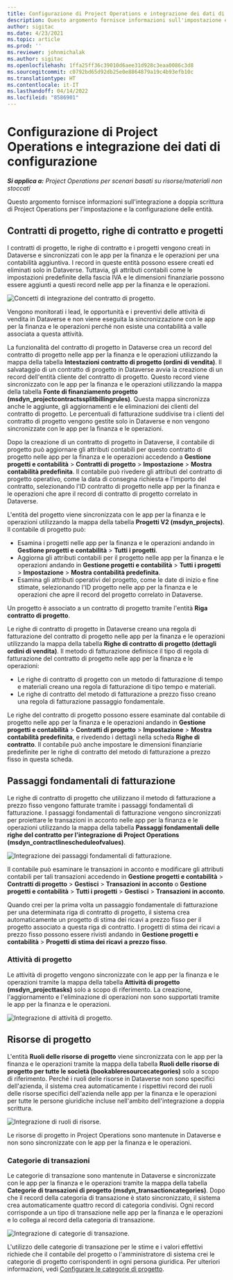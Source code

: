 ```yaml
---
title: Configurazione di Project Operations e integrazione dei dati di configurazione
description: Questo argomento fornisce informazioni sull'impostazione e la configurazione delle mappe a doppia scrittura di Project Operations.
author: sigitac
ms.date: 4/23/2021
ms.topic: article
ms.prod: ''
ms.reviewer: johnmichalak
ms.author: sigitac
ms.openlocfilehash: 1ffa25ff36c39010d6aee31d928c3eaa0086c3d8
ms.sourcegitcommit: c0792bd65d92db25e0e8864879a19c4b93efb10c
ms.translationtype: HT
ms.contentlocale: it-IT
ms.lasthandoff: 04/14/2022
ms.locfileid: "8586901"
---
```

# <a name="project-operations-setup-and-configuration-data-integration"></a>Configurazione di Project Operations e integrazione dei dati di configurazione

_**Si applica a:** Project Operations per scenari basati su risorse/materiali non stoccati_

Questo argomento fornisce informazioni sull'integrazione a doppia scrittura di Project Operations per l'impostazione e la configurazione delle entità.

## <a name="project-contracts-contract-lines-and-projects"></a>Contratti di progetto, righe di contratto e progetti

I contratti di progetto, le righe di contratto e i progetti vengono creati in Dataverse e sincronizzati con le app per la finanza e le operazioni per una contabilità aggiuntiva. I record in queste entità possono essere creati ed eliminati solo in Dataverse. Tuttavia, gli attributi contabili come le impostazioni predefinite della fascia IVA e le dimensioni finanziarie possono essere aggiunti a questi record nelle app per la finanza e le operazioni.

  ![Concetti di integrazione del contratto di progetto.](./media/1ProjectContract.jpg)

Vengono monitorati i lead, le opportunità e i preventivi delle attività di vendita in Dataverse e non viene eseguita la sincronizzazione con le app per la finanza e le operazioni perché non esiste una contabilità a valle associata a questa attività.

La funzionalità del contratto di progetto in Dataverse crea un record del contratto di progetto nelle app per la finanza e le operazioni utilizzando la mappa della tabella **Intestazioni contratto di progetto (ordini di vendita)**. Il salvataggio di un contratto di progetto in Dataverse avvia la creazione di un record dell'entità cliente del contratto di progetto. Questo record viene sincronizzato con le app per la finanza e le operazioni utilizzando la mappa della tabella **Fonte di finanziamento progetto (msdyn\_projectcontractssplitbillingrules)**. Questa mappa sincronizza anche le aggiunte, gli aggiornamenti e le eliminazioni dei clienti del contratto di progetto. Le percentuali di fatturazione suddivise tra i clienti del contratto di progetto vengono gestite solo in Dataverse e non vengono sincronizzate con le app per la finanza e le operazioni.

Dopo la creazione di un contratto di progetto in Dataverse, il contabile di progetto può aggiornare gli attributi contabili per questo contratto di progetto nelle app per la finanza e le operazioni accedendo a **Gestione progetti e contabilità** > **Contratti di progetto** > **Impostazione** > **Mostra contabilità predefinita**. Il contabile può rivedere gli attributi del contratto di progetto operativo, come la data di consegna richiesta e l'importo del contratto, selezionando l'ID contratto di progetto nelle app per la finanza e le operazioni che apre il record di contratto di progetto correlato in Dataverse.

L'entità del progetto viene sincronizzata con le app per la finanza e le operazioni utilizzando la mappa della tabella **Progetti V2 (msdyn\_projects)**. Il contabile di progetto può:

  - Esamina i progetti nelle app per la finanza e le operazioni andando in **Gestione progetti e contabilità** > **Tutti i progetti**. 
  - Aggiorna gli attributi contabili per il progetto nelle app per la finanza e le operazioni andando in **Gestione progetti e contabilità** > **Tutti i progetti** > **Impostazione** > **Mostra contabilità predefinita**.  
  - Esamina gli attributi operativi del progetto, come le date di inizio e fine stimate, selezionando l'ID progetto nelle app per la finanza e le operazioni che apre il record del progetto correlato in Dataverse.

Un progetto è associato a un contratto di progetto tramite l'entità **Riga contratto di progetto**.

Le righe di contratto di progetto in Dataverse creano una regola di fatturazione del contratto di progetto nelle app per la finanza e le operazioni utilizzando la mappa della tabella **Righe di contratto di progetto (dettagli ordini di vendita)**. Il metodo di fatturazione definisce il tipo di regola di fatturazione del contratto di progetto nelle app per la finanza e le operazioni:

  - Le righe di contratto di progetto con un metodo di fatturazione di tempo e materiali creano una regola di fatturazione di tipo tempo e materiali.
  - Le righe di contratto del metodo di fatturazione a prezzo fisso creano una regola di fatturazione passaggio fondamentale.

Le righe del contratto di progetto possono essere esaminate dal contabile di progetto nelle app per la finanza e le operazioni andando in **Gestione progetti e contabilità** > **Contratti di progetto** > **Impostazione** > **Mostra contabilità predefinita**, e rivedendo i dettagli nella scheda **Righe di contratto**. Il contabile può anche impostare le dimensioni finanziarie predefinite per le righe di contratto del metodo di fatturazione a prezzo fisso in questa scheda.

## <a name="billing-milestones"></a>Passaggi fondamentali di fatturazione

Le righe di contratto di progetto che utilizzano il metodo di fatturazione a prezzo fisso vengono fatturate tramite i passaggi fondamentali di fatturazione. I passaggi fondamentali di fatturazione vengono sincronizzati per proiettare le transazioni in acconto nelle app per la finanza e le operazioni utilizzando la mappa della tabella **Passaggi fondamentali delle righe del contratto per l'integrazione di Project Operations (msdyn\_contractlinescheduleofvalues)**.

  ![Integrazione dei passaggi fondamentali di fatturazione.](./media/2Milestones.jpg)

Il contabile può esaminare le transazioni in acconto e modificare gli attributi contabili per tali transazioni accedendo in **Gestione progetti e contabilità** > **Contratti di progetto** > **Gestisci** > **Transazioni in acconto** o **Gestione progetti e contabilità** > **Tutti i progetti** > **Gestisci** > **Transazioni in acconto**.

Quando crei per la prima volta un passaggio fondamentale di fatturazione per una determinata riga di contratto di progetto, il sistema crea automaticamente un progetto di stima dei ricavi a prezzo fisso per il progetto associato a questa riga di contratto. I progetti di stima dei ricavi a prezzo fisso possono essere rivisti andando in **Gestione progetti e contabilità** > **Progetti di stima dei ricavi a prezzo fisso**.

### <a name="project-tasks"></a>Attività di progetto

Le attività di progetto vengono sincronizzate con le app per la finanza e le operazioni tramite la mappa della tabella **Attività di progetto (msdyn\_projecttasks)** solo a scopo di riferimento. La creazione, l'aggiornamento e l'eliminazione di operazioni non sono supportati tramite le app per la finanza e le operazioni.

  ![Integrazione di attività di progetto.](./media/3Tasks.jpg)

## <a name="project-resources"></a>Risorse di progetto

L'entità **Ruoli delle risorse di progetto** viene sincronizzata con le app per la finanza e le operazioni tramite la mappa della tabella **Ruoli delle risorse di progetto per tutte le società (bookableresourcecategories)** solo a scopo di riferimento. Perché i ruoli delle risorse in Dataverse non sono specifici dell'azienda, il sistema crea automaticamente i rispettivi record dei ruoli delle risorse specifici dell'azienda nelle app per la finanza e le operazioni per tutte le persone giuridiche incluse nell'ambito dell'integrazione a doppia scrittura.

![Integrazione di ruoli di risorse.](./media/5Resources.jpg)

Le risorse di progetto in Project Operations sono mantenute in Dataverse e non sono sincronizzate con le app per la finanza e le operazioni.

### <a name="transaction-categories"></a>Categorie di transazioni

Le categorie di transazione sono mantenute in Dataverse e sincronizzate con le app per la finanza e le operazioni tramite la mappa della tabella **Categorie di transazioni di progetto (msdyn\_transactioncategories)**. Dopo che il record della categoria di transazione è stato sincronizzato, il sistema crea automaticamente quattro record di categoria condivisi. Ogni record corrisponde a un tipo di transazione nelle app per la finanza e le operazioni e lo collega al record della categoria di transazione.

![Integrazione di categorie di transazione.](./media/4TransactionCategories.jpg)

L'utilizzo delle categorie di transazione per le stime e i valori effettivi richiede che il contabile del progetto o l'amministratore di sistema crei le categorie di progetto corrispondenti in ogni persona giuridica. Per ulteriori informazioni, vedi [Configurare le categorie di progetto](../project-accounting/configure-project-categories.md).
